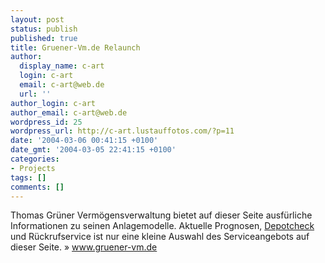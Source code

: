```yaml
---
layout: post
status: publish
published: true
title: Gruener-Vm.de Relaunch
author:
  display_name: c-art
  login: c-art
  email: c-art@web.de
  url: ''
author_login: c-art
author_email: c-art@web.de
wordpress_id: 25
wordpress_url: http://c-art.lustauffotos.com/?p=11
date: '2004-03-06 00:41:15 +0100'
date_gmt: '2004-03-05 22:41:15 +0100'
categories:
- Projects
tags: []
comments: []
---
```

Thomas Gr&uuml;ner Verm&ouml;gensverwaltung bietet auf dieser Seite ausf&uuml;rliche Informationen zu seinen Anlagemodelle. Aktuelle Prognosen, <a href="http://www.gruener-vm.de/depotcheck.1.115.html" target="_blank">Depotcheck</a> und R&uuml;ckrufservice ist nur eine kleine Auswahl des Serviceangebots auf dieser Seite. &raquo; <a href="http://www.gruener-vm.de/vermoegensverwaltung.0.1.html" target="_blank">www.gruener-vm.de</a>
